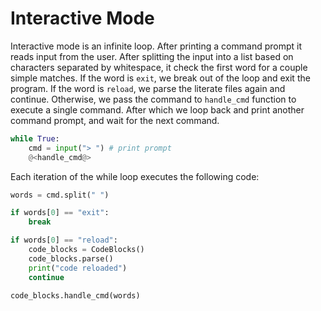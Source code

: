 # Interactive Mode

Interactive mode is an infinite loop. After printing a command prompt it reads input from the user. After splitting the input into a list based on characters separated by whitespace, it check the first word for a couple simple matches. If the word is `exit`, we break out of the loop and exit the program. If the word is `reload`, we parse the literate files again and continue. Otherwise, we pass the command to `handle_cmd` function to execute a single command. After which we loop back and print another command prompt, and wait for the next command.

```python {name=interactive_mode}
while True:
    cmd = input("> ") # print prompt
    @<handle_cmd@>
```

Each iteration of the while loop executes the following code:

```python {name=handle_cmd}
words = cmd.split(" ")

if words[0] == "exit":
    break

if words[0] == "reload":
    code_blocks = CodeBlocks()
    code_blocks.parse()
    print("code reloaded")
    continue

code_blocks.handle_cmd(words)
```
